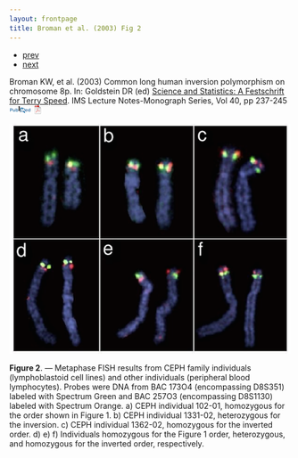 ```yaml
---
layout: frontpage
title: Broman et al. (2003) Fig 2
---
```


<div class="navbar">
  <div class="navbar-inner">
      <ul class="nav">
          <li><a href="inversion_fig1.html">prev</a></li>
          <li><a href="preCCprob_tabS13.html">next</a></li>
      </ul>
  </div>
</div>

Broman KW, et al. (2003)
Common long human inversion polymorphism on chromosome 8p.  In:
Goldstein DR (ed) [Science and Statistics: A Festschrift for Terry
Speed](http://www.imstat.org/publications/lecnotes.htm).  IMS Lecture Notes-Monograph Series, Vol 40, pp 237-245
[![Abstract](../icons16/pubmed-icon.png)](http://www.biostat.wisc.edu/~kbroman/publications/inver_abstract.html)
[![pdf (139k)](../icons16/pdf-icon.png)](http://www.biostat.wisc.edu/~kbroman/publications/inversion.pdf)

![Broman et al. (2003) Fig 2](../../assets/bigpubpics/inversion_fig2_lg.png)

**Figure 2**. &mdash; Metaphase FISH results from CEPH family individuals
(lymphoblastoid cell lines) and other individuals (peripheral blood
lymphocytes). Probes were DNA from BAC 173O4 (encompassing D8S351)
labeled with Spectrum Green and BAC 257O3 (encompassing D8S1130)
labeled with Spectrum Orange. a) CEPH individual 102-01, homozygous
for the order shown in Figure 1. b) CEPH individual 1331-02,
heterozygous for the inversion.  c) CEPH individual 1362-02,
homozygous for the inverted order. d) e) f) Individuals homozygous
for the Figure 1 order, heterozygous, and homozygous for the
inverted order, respectively.
